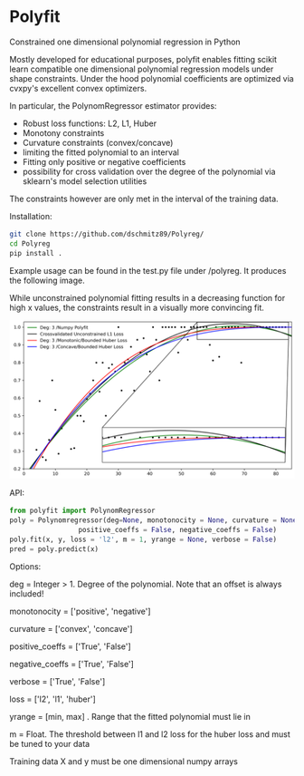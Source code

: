 # Polyfit
Constrained one dimensional polynomial regression in Python

Mostly developed for educational purposes, polyfit enables fitting scikit learn compatible one dimensional polynomial regression models under shape constraints.
Under the hood polynomial coefficients are optimized via cvxpy's excellent convex optimizers. 

In particular, the PolynomRegressor estimator provides:
* Robust loss functions: L2, L1, Huber
* Monotony constraints
* Curvature constraints (convex/concave)
* limiting the fitted polynomial to an interval
* Fitting only positive or negative coefficients
* possibility for cross validation over the degree of the polynomial via sklearn's model selection utilities

The constraints however are only met in the interval of the training data.

Installation: 

```bash
git clone https://github.com/dschmitz89/Polyreg/
cd Polyreg
pip install .
```

Example usage can be found in the test.py file under /polyreg. It produces the following image. 

While unconstrained polynomial fitting results in a decreasing function for high x values, the constraints result in a visually more  convincing fit.

![Example fits](Example.png)

API:
```python
from polyfit import PolynomRegressor
poly = Polynomregressor(deg=None, monotonocity = None, curvature = None, \
                 positive_coeffs = False, negative_coeffs = False)
poly.fit(x, y, loss = 'l2', m = 1, yrange = None, verbose = False)
pred = poly.predict(x)
```

Options: 

deg = Integer > 1. Degree of the polynomial. Note that an offset is always included!

monotonocity = ['positive', 'negative']

curvature = ['convex', 'concave']

positive_coeffs = ['True', 'False']

negative_coeffs = ['True', 'False']

verbose = ['True', 'False']

loss = ['l2', 'l1', 'huber']

yrange = [min, max] . Range that the fitted polynomial must lie in

m = Float. The threshold between l1 and l2 loss for the huber loss and must be tuned to your data

Training data X and y must be one dimensional numpy arrays
